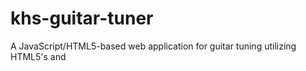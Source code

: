 khs-guitar-tuner
================

A JavaScript/HTML5-based web application for guitar tuning utilizing HTML5's <canvas> and <audio> elements.
